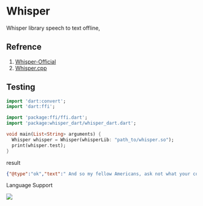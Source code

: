 # Whisper

Whisper library speech to text offline, 

## Refrence
1. [Whisper-Official](https://github.com/openai/whisper)
2. [Whisper.cpp](https://github.com/ggerganov/whisper.cpp)

## Testing
```dart
import 'dart:convert';
import 'dart:ffi';

import 'package:ffi/ffi.dart';
import 'package:whisper_dart/whisper_dart.dart';

void main(List<String> arguments) {
  Whisper whisper = Whisper(whisperLib: "path_to/whisper.so");
  print(whisper.test);
}
```

result
```json
{"@type":"ok","text":" And so my fellow Americans, ask not what your country can do for you, ask what you can do for your country."}
```

Language Support 

![](https://github.com/openai/whisper/raw/main/language-breakdown.svg)